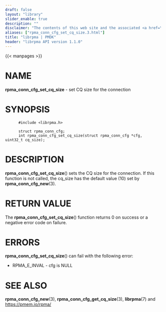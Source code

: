```yaml
---
draft: false
layout: "library"
slider_enable: true
description: ""
disclaimer: "The contents of this web site and the associated <a href=\"https://github.com/pmem\">GitHub repositories</a> are BSD-licensed open source."
aliases: ["rpma_conn_cfg_set_cq_size.3.html"]
title: "librpma | PMDK"
header: "librpma API version 1.1.0"
---
```

{{< manpages >}}

[comment]: <> (SPDX-License-Identifier: BSD-3-Clause)
[comment]: <> (Copyright 2020-2022, Intel Corporation)

# NAME

**rpma_conn_cfg_set_cq_size** - set CQ size for the connection

# SYNOPSIS

          #include <librpma.h>

          struct rpma_conn_cfg;
          int rpma_conn_cfg_set_cq_size(struct rpma_conn_cfg *cfg, uint32_t cq_size);

# DESCRIPTION

**rpma_conn_cfg_set_cq_size**() sets the CQ size for the connection. If
this function is not called, the cq_size has the default value (10) set
by **rpma_conn_cfg_new**(3).

# RETURN VALUE

The **rpma_conn_cfg_set_cq_size**() function returns 0 on success or a
negative error code on failure.

# ERRORS

**rpma_conn_cfg_set_cq_size**() can fail with the following error:

-   RPMA_E\_INVAL - cfg is NULL

# SEE ALSO

**rpma_conn_cfg_new**(3), **rpma_conn_cfg_get_cq_size**(3),
**librpma**(7) and https://pmem.io/rpma/
